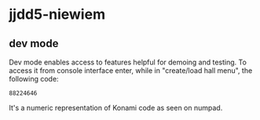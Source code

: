 # jjdd5-niewiem

## dev mode
Dev mode enables access to features helpful for demoing and testing. To access it from console interface enter, while in "create/load hall menu", the following code:
```
88224646
```
It's a numeric representation of Konami code as seen on numpad.
